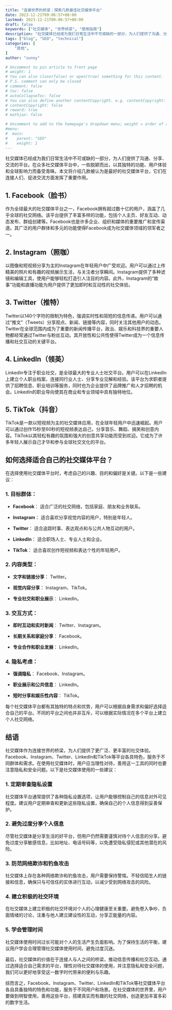 ```yaml
---
title: "连接世界的桥梁：探索几款最佳社交媒体平台"
date: 2023-12-21T09:06:57+08:00
lastmod: 2023-12-21T09:06:57+08:00
draft: false
keywords: ["社交媒体", "世界桥梁", "使用指南"]
description: "社交媒体已经成为我们日常生活中不可或缺的一部分，为人们提供了沟通、分享、交流的平台。在众多社交媒体平台中，一些脱颖而出，以其独特的功能、用户体验和全球影响力而备受青睐。本文将介绍几款被认为是最好的社交媒体平台，它们在连接人们、促进交流方面发挥了重要作用。"
tags: ["blog", "SEO", "technical"]
categories: [
    "其他",
]
author: "sunny"

# Uncomment to pin article to front page
# weight: 1
# You can also close(false) or open(true) something for this content.
# P.S. comment can only be closed
# comment: false
# toc: false
# autoCollapseToc: false
# You can also define another contentCopyright. e.g. contentCopyright: "This is another copyright."
# contentCopyright: false
# reward: true
# mathjax: false

# Uncomment to add to the homepage's dropdown menu; weight = order of article
#menu:
#  main:
#    parent: "SEO"
#    weight: 1
---
```


社交媒体已经成为我们日常生活中不可或缺的一部分，为人们提供了沟通、分享、交流的平台。在众多社交媒体平台中，一些脱颖而出，以其独特的功能、用户体验和全球影响力而备受青睐。本文将介绍几款被认为是最好的社交媒体平台，它们在连接人们、促进交流方面发挥了重要作用。

## 1. Facebook（脸书） ##
作为全球最大的社交媒体平台之一，Facebook拥有超过数十亿的用户，涵盖了几乎全球的社交网络。该平台提供了丰富多样的功能，包括个人主页、好友互动、动态发布、群组创建等。Facebook也是许多企业、组织和媒体的重要推广和宣传渠道。其广泛的用户群体和多元的功能使得Facebook成为社交媒体领域的领军者之一。

## 2. Instagram（照咖） ##
以图像和短视频分享为主的Instagram在年轻用户中广受欢迎。用户可以通过上传精美的照片和有趣的视频展示生活，与关注者分享瞬间。Instagram提供了多种滤镜和编辑工具，使用户能够轻松打造引人注目的内容。此外，Instagram的“故事”功能和直播功能为用户提供了更加即时和互动性的社交体验。

## 3. Twitter（推特） ##
Twitter以140个字符的限制为特色，强调实时性和简短的信息传递。用户可以通过“推文”（Tweets）分享观点、新闻、链接等内容，同时关注其他用户的动态。Twitter在全球范围内成为了重要的新闻传播平台，政治、娱乐和科技界的重要人物都经常通过Twitter与粉丝互动。其开放性和公共性使得Twitter成为一个信息传播和社交互动的关键平台。

## 4. LinkedIn（领英） ##
LinkedIn专注于职业社交，是全球最大的专业人士社交平台。用户可以在LinkedIn上建立个人职业档案、连接同行业人士、分享专业见解和经验。该平台为求职者提供了招聘信息、职业培训等服务，同时也为企业提供了品牌推广和人才招聘的机会。LinkedIn的职业导向使其在商业和专业领域中具有独特地位。

## 5. TikTok（抖音） ##
TikTok是一款以短视频为主的社交媒体应用，在全球年轻用户中迅速崛起。用户可以通过创作15秒至60秒的短视频表达自己，分享音乐、舞蹈、搞笑和创意内容。TikTok以其轻松有趣的氛围和强大的创意共享功能而受到欢迎。它成为了许多年轻人展示自己才华和参与全球社交文化的平台。

## 如何选择适合自己的社交媒体平台？ ##
在选择使用社交媒体平台时，考虑自己的兴趣、目的和偏好是关键。以下是一些建议：

### 1. 目标群体： ###

- **Facebook**： 适合广泛的社交网络，包括家庭、朋友和业务联系。

- **Instagram**： 适合喜欢分享视觉内容的用户，特别是年轻人。

- **Twitter**： 适合追踪时事、表达观点和与公共人物互动的用户。

- **LinkedIn**： 适合职场人士、专业人士和企业。

- **TikTok**： 适合喜欢创作短视频和表达个性的年轻用户。

### 2. 内容类型： ###

- **文字和链接分享**： Twitter。

- **视觉内容分享**： Instagram、TikTok。

- **专业社交和职业展示**： LinkedIn。

### 3. 交互方式： ###

- **即时互动和实时新闻**： Twitter、Instagram。

- **长期关系和家庭分享**： Facebook。

- **专业合作和职业发展**： LinkedIn。

### 4. 隐私考虑： ###

- **强调隐私**： Facebook、Instagram。

- **职业展示和公共信息**： LinkedIn。

- **短时分享和娱乐性内容**： TikTok。

每个社交媒体平台都有其独特的特点和优势，用户可以根据自身需求和偏好选择适合自己的平台。不同的平台之间也并非互斥，可以根据实际情况在多个平台上建立个人社交网络。

## 结语 ##
社交媒体作为连接世界的桥梁，为人们提供了更广泛、更丰富的社交体验。Facebook、Instagram、Twitter、LinkedIn和TikTok等平台各具特色，服务于不同群体和需求。在使用社交媒体时，用户应当理性对待，善用这一工具的同时也要注意隐私和安全问题。以下是社交媒体使用的一些建议：

### 1. 定期审查隐私设置 ###
社交媒体平台通常提供了各种隐私设置选项，让用户能够控制自己的信息对外可见程度。建议用户定期审查和更新这些隐私设置，确保自己的个人信息得到妥善保护。

### 2. 避免过度分享个人信息 ###
尽管社交媒体是分享生活的好平台，但用户仍然需要谨慎对待个人信息的分享。避免过度分享敏感信息，比如地址、电话号码等，以免遭受隐私侵犯或其他潜在的风险。

### 3. 防范网络欺诈和钓鱼攻击 ###
社交媒体上存在各种网络欺诈和钓鱼攻击，用户需要保持警惕。不轻信陌生人的链接和信息，确保只与可信任的实体进行互动，以减少受到网络攻击的风险。

### 4. 建立积极的社交环境 ###
在社交媒体上建立积极的社交环境对个人的心理健康至关重要。避免卷入争吵、负面情绪的讨论，注重与他人建立建设性的互动，分享正能量的内容。

### 5. 学会管理时间 ###
社交媒体使用时间过长可能对个人的生活产生负面影响。为了保持生活的平衡，建议用户学会合理管理社交媒体使用时间，避免过度沉迷。

最后，社交媒体的价值在于连接人与人之间的桥梁，推动信息传播和社交互动。通过选择适合自己需求的平台，理性对待社交媒体的使用，并注意隐私和安全问题，我们可以更好地享受这一数字时代带来的便利与乐趣。

综而言之，Facebook、Instagram、Twitter、LinkedIn和TikTok等社交媒体平台各自具备独特的特色和功能，服务于不同用户和场景。在社交媒体的世界里，用户要做到明智使用，善用这些平台，搭建真实而有趣的社交网络，创造更加丰富多彩的数字生活。